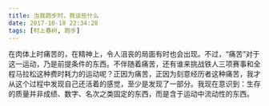 ```yaml
---
title: 当我跑步时，我谈些什么
date: 2017-10-18 22:34:28
tags: [村上春树, 跑步]
---
```


在肉体上时痛苦的，在精神上，令人沮丧的局面有时也会出现。不过，“痛苦”对于这一运动，乃是前提条件的东西。不伴随着痛苦，还有谁来挑战铁人三项赛事和全程马拉松这种费时耗力的运动呢？正因为痛苦，正因为刻意经历者这种痛苦，我才从这个过程中发现自己还活着的感觉，至少是发现了一部分。我现在意识到：生存的质量并非成绩、数字、名次之类固定的东西，而是含于运动中流动性的东西。